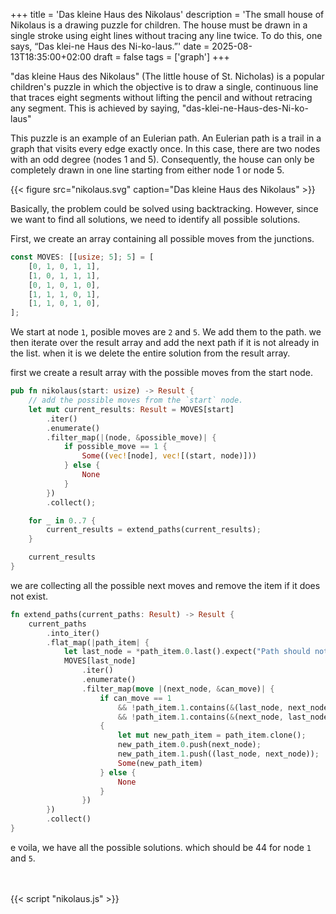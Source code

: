 +++
title = 'Das kleine Haus des Nikolaus'
description = 'The small house of Nikolaus is a drawing puzzle for children. The house must be drawn in a single stroke using eight lines without tracing any line twice. To do this, one says, “Das klei-ne Haus des Ni-ko-laus.”'
date = 2025-08-13T18:35:00+02:00
draft = false
tags = ['graph']
+++

"das kleine Haus des Nikolaus" (The little house of St. Nicholas) is a popular
children's puzzle in which the objective is to draw a single, continuous line
that traces eight segments without lifting the pencil and without retracing any
segment. This is achieved by saying, "das-klei-ne-Haus-des-Ni-ko-laus"

This puzzle is an example of an Eulerian path. An Eulerian path is a trail in a
graph that visits every edge exactly once. In this case, there are two nodes
with an odd degree (nodes 1 and 5). Consequently, the house can only be
completely drawn in one line starting from either node 1 or node 5.

{{< figure src="nikolaus.svg" caption="Das kleine Haus des Nikolaus" >}}

Basically, the problem could be solved using backtracking. However, since we
want to find all solutions, we need to identify all possible solutions.

First, we create an array containing all possible moves from the junctions.

```rust
const MOVES: [[usize; 5]; 5] = [
    [0, 1, 0, 1, 1],
    [1, 0, 1, 1, 1],
    [0, 1, 0, 1, 0],
    [1, 1, 1, 0, 1],
    [1, 1, 0, 1, 0],
];
```

We start at node `1`, posible moves are `2` and `5`. We add them to the path. we
then iterate over the result array and add the next path if it is not already in the 
list. when it is we delete the entire solution from the result array.

first we create a result array with the possible moves from the start node.

```rust
pub fn nikolaus(start: usize) -> Result {
    // add the possible moves from the `start` node.
    let mut current_results: Result = MOVES[start]
        .iter()
        .enumerate()
        .filter_map(|(node, &possible_move)| {
            if possible_move == 1 {
                Some((vec![node], vec![(start, node)]))
            } else {
                None
            }
        })
        .collect();

    for _ in 0..7 {
        current_results = extend_paths(current_results);
    }

    current_results
}
```

we are collecting all the possible next moves and remove the item if it does not exist.

```rust
fn extend_paths(current_paths: Result) -> Result {
    current_paths
        .into_iter()
        .flat_map(|path_item| {
            let last_node = *path_item.0.last().expect("Path should not be empty.");
            MOVES[last_node]
                .iter()
                .enumerate()
                .filter_map(move |(next_node, &can_move)| {
                    if can_move == 1
                        && !path_item.1.contains(&(last_node, next_node))
                        && !path_item.1.contains(&(next_node, last_node))
                    {
                        let mut new_path_item = path_item.clone();
                        new_path_item.0.push(next_node);
                        new_path_item.1.push((last_node, next_node));
                        Some(new_path_item)
                    } else {
                        None
                    }
                })
        })
        .collect()
}
```

e voila, we have all the possible solutions. which should be 44 for node `1` and `5`.

<style>
  .flex-container {
    display: flex;
    padding: 10px;
  }
  .flex-container > div {
    padding: 20px;
    margin: 5px;
  }
</style>

<figure>
  <canvas id=canvas oncontextmenu=event.preventdefault()></canvas>
</figure>

<div class="flex-container" id="solutions"></div>

<script>
    let get_steps;

    function on_load() {
        const dpr = window.devicePixelRatio;
        let canvas = document.getElementById('canvas');

        get_steps = Module.cwrap(
            "get_steps",
            null,
            []
        );

        solutions();
    }
    var Module = {
        postRun: [ on_load ],
        canvas: document.getElementById('canvas'),
    };

    function solutions() {
            const rustMessage = Module.UTF8ToString(get_steps());
            const jsArray = JSON.parse(rustMessage);
            let content = "<div>";
            for (var i = 0; i < jsArray.length; i++) {
                console.log(i + " " + Math.floor(jsArray.length / 3) + " == " + Math.floor(i % (jsArray.length / 3)));
                if (Math.floor(i % (Math.floor(jsArray.length / 3) + 1) == 0)) {
                    content += "</div><div>";
                }
                content += "<p><input type='radio' id='solution" + i + "' name='selected' value='" + i + "' " + (i == 0 ? "checked" : "") + " />";
                for (var j = 0; j<jsArray[i].length; j++) {
                  content += jsArray[i][j];
                }
                content += "</p>";
            }
            content += "</div>";
            document.getElementById("solutions").innerHTML = content;
    }
</script>
{{< script "nikolaus.js" >}}
